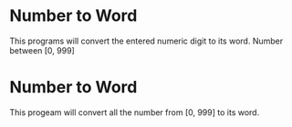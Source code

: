 # Number to Word

This programs will convert the entered numeric digit to its word.
Number between [0, 999]

# Number to Word

This progeam will convert all the number from [0, 999] to its word.
